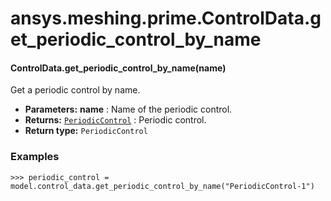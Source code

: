 # ansys.meshing.prime.ControlData.get_periodic_control_by_name

<a id="ansys.meshing.prime.ControlData.get_periodic_control_by_name"></a>

#### ControlData.get_periodic_control_by_name(name)

Get a periodic control by name.

* **Parameters:**
  **name**
  : Name of the periodic control.
* **Returns:**
  [`PeriodicControl`](ansys.meshing.prime.PeriodicControl.md#ansys.meshing.prime.PeriodicControl)
  : Periodic control.
* **Return type:**
  `PeriodicControl`

### Examples

```pycon
>>> periodic_control = model.control_data.get_periodic_control_by_name("PeriodicControl-1")
```

<!-- !! processed by numpydoc !! -->
